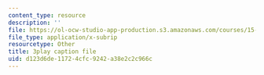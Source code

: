 ```yaml
---
content_type: resource
description: ''
file: https://ol-ocw-studio-app-production.s3.amazonaws.com/courses/15-401-finance-theory-i-fall-2008/d123d6de11724cfc9242a38e2c2c966c_Q2qjnLO3I_M.srt
file_type: application/x-subrip
resourcetype: Other
title: 3play caption file
uid: d123d6de-1172-4cfc-9242-a38e2c2c966c
---
```

